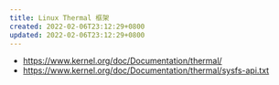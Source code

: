```yaml
---
title: Linux Thermal 框架
created: 2022-02-06T23:12:29+0800
updated: 2022-02-06T23:12:29+0800
---
```



- https://www.kernel.org/doc/Documentation/thermal/
- https://www.kernel.org/doc/Documentation/thermal/sysfs-api.txt

